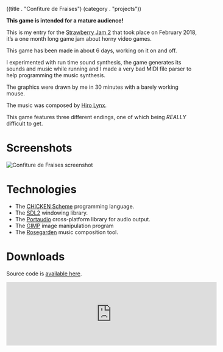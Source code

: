((title . "Confiture de Fraises")
 (category . "projects"))

**This game is intended for a mature audience!**

This is my entry for the [Strawberry Jam 2][strawberry jam] that took place on February 2018, it’s a one month long game jam about horny video games.

This game has been made in about 6 days, working on it on and off.

I experimented with run time sound synthesis, the game generates its sounds and music while running and I made a very bad MIDI file parser to help programming the music synthesis.

The graphics were drawn by me in 30 minutes with a barely working mouse.

The music was composed by [Hiro Lynx][hiro].

This game features three different endings, one of which being *REALLY* difficult to get.

# Screenshots

![Confiture de Fraises screenshot](/projects/confiture-de-fraises/yay.png)

# Technologies

- The [CHICKEN Scheme][chicken] programming language.
- The [SDL2][sdl] windowing library.
- The [Portaudio][portaudio] cross-platform library for audio output.
- The [GIMP][gimp] image manipulation program
- The [Rosegarden][rosegarden] music composition tool.

# Downloads

Source code is [available here](/cgit.cgi/strawberry/).

<iframe frameborder="0" src="https://itch.io/embed/229767" width="552" height="167"></iframe>

[strawberry jam]: https://itch.io/jam/strawberry-jam-2
[entry page]: https://itch.io/jam/strawberry-jam-2/rate/229767
[hiro]: https://loutre.info/@Hiro

[chicken]: https://call-cc.org/
[sdl]: https://libsdl.org
[portaudio]: http://portaudio.com/
[gimp]: http://www.gimp.org/
[rosegarden]: https://rosegardenmusic.com/
